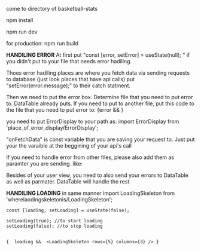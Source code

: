 come to directory of basketball-stats

npm install

npm run dev

for production:
npm run build




****************************HANDILING ERROR****************************
At first put "const [error, setError] = useState(null); " if you didn't put to your file that needs error hadiling.

Thoes error hadiling places are where you fetch data via sending requests to database (just look places that have api calls)
put "setError(error.message);" to their catch statment.


Then we need to put the error box. Determine file that you need to put error to. DataTable already puts. If you need to put to another file, put this code to the file that you need to put error to:
    {error && <ErrorDisplay message={error} onRetry={onFetchData} />}

you need to put ErrorDisplay to your path as:
    import ErrorDisplay from 'place_of_error_display/ErrorDisplay';

"onFetchData" is const variable that you are saving your request to. Just put your the varaible at the beggining of your api's call

If you need to handle error from other files, please also add them as paramter you are sending. like:
<DataTable error={error} />

Besides of your user view, you need to also send your errors to DataTable as well as parmater. DataTable will handle the rest.



****************************HANDILING LOADING****************************
    in same manner
    import LoadingSkeleton from 'wherelaodingskeletonis/LoadingSkeleton';

    const [loading, setLoading] = useState(false);

    setLoading(true); //to start loading
    setLoading(false); //to stop loading


    {  loading &&  <LoadingSkeleton rows={5} columns={3} /> }

